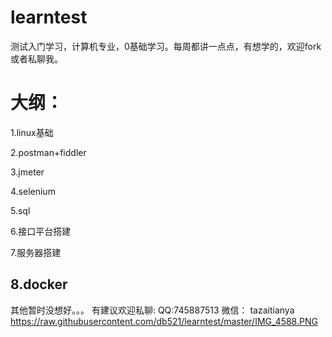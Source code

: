 # learntest
测试入门学习，计算机专业，0基础学习。每周都讲一点点，有想学的，欢迎fork或者私聊我。

# 大纲：
1.linux基础

2.postman+fiddler

3.jmeter

4.selenium

5.sql

6.接口平台搭建

7.服务器搭建

8.docker
----
其他暂时没想好。。。
有建议欢迎私聊:
QQ:745887513
微信：
tazaitianya
https://raw.githubusercontent.com/db521/learntest/master/IMG_4588.PNG
